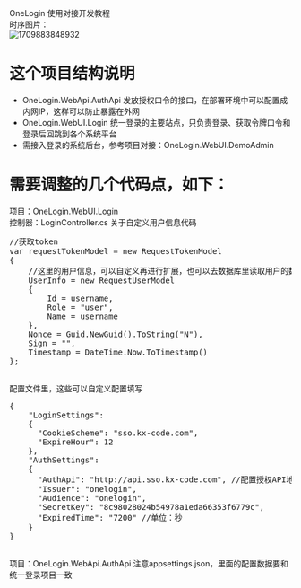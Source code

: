 OneLogin 使用对接开发教程
<br />
时序图片：
<br />
![1709883848932](https://github.com/rjf1979/onelogin/assets/4926981/05a40f3e-e7cd-41c9-95ae-5523efca0601)

<h1>这个项目结构说明</h1>
<p>
  <ul>
    <li>OneLogin.WebApi.AuthApi 发放授权口令的接口，在部署环境中可以配置成内网IP，这样可以防止暴露在外网</li>
    <li>OneLogin.WebUI.Login 统一登录的主要站点，只负责登录、获取令牌口令和登录后回跳到各个系统平台</li>
    <li>需接入登录的系统后台，参考项目对接：OneLogin.WebUI.DemoAdmin</li>
  </ul>
</p>

<h1>需要调整的几个代码点，如下：</h1>
<p>
  项目：OneLogin.WebUI.Login <br />  控制器：LoginController.cs 关于自定义用户信息代码
  <pre>
//获取token
var requestTokenModel = new RequestTokenModel
{
    //这里的用户信息，可以自定义再进行扩展，也可以去数据库里读取用户的数据信息
    UserInfo = new RequestUserModel
    {
        Id = username,
        Role = "user",
        Name = username
    },
    Nonce = Guid.NewGuid().ToString("N"),
    Sign = "",
    Timestamp = DateTime.Now.ToTimestamp()
};
  </pre>
</p>

<p>
配置文件里，这些可以自定义配置填写
  <pre>
{
    "LoginSettings": 
    {
      "CookieScheme": "sso.kx-code.com",
      "ExpireHour": 12
    },
    "AuthSettings": 
    {
      "AuthApi": "http://api.sso.kx-code.com", //配置授权API地址
      "Issuer": "onelogin", 
      "Audience": "onelogin", 
      "SecretKey": "8c98028024b54978a1eda66353f6779c",
      "ExpiredTime": "7200" //单位：秒 
    }
}
  </pre>
</p>

<p>
  项目：OneLogin.WebApi.AuthApi 注意appsettings.json，里面的配置数据要和统一登录项目一致
</p>
